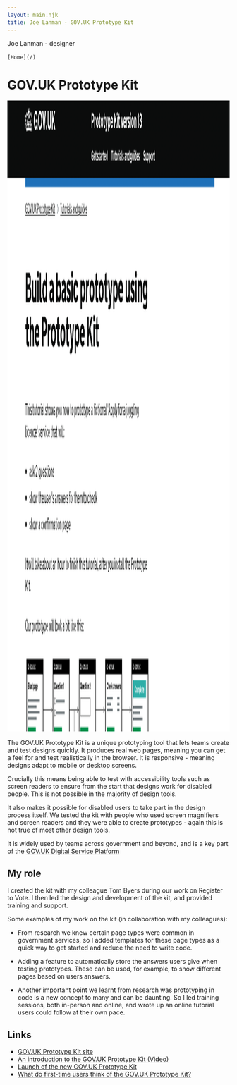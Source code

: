 ```yaml
---
layout: main.njk
title: Joe Lanman - GOV.UK Prototype Kit
---
```


Joe Lanman - designer

<div class="home-link">
  
    [Home](/)
  
</div>

# GOV.UK Prototype Kit

<img width="2256" height="1432" src="/assets/images/govuk-prototype-kit-tutorial.webp" alt="Screenshot. Build a basic prototype using the Prototype Kit. This tutorial shows you how to prototype a fictional 'Apply for a juggling licence' service that will: ask 2 questions, show the user's answers for them to check, show a confirmation page. It will take about an hour to finish this tutorial, after you install the Prototype Kit. Our prototype will look a bit like this: flow diagram of 5 pages">

The GOV.UK Prototype Kit is a unique prototyping tool that lets teams create and test designs quickly. It produces real web pages, meaning you can get a feel for and test realistically in the browser. It is responsive - meaning designs adapt to mobile or desktop screens.

Crucially this means being able to test with accessibility tools such as screen readers to ensure from the start that designs work for disabled people. This is not possible in the majority of design tools.

It also makes it possible for disabled users to take part in the design process itself. We tested the kit with people who used screen magnifiers and screen readers and they were able to create prototypes - again this is not true of most other design tools.

It is widely used by teams across government and beyond, and is a key part of the [GOV.UK Digital Service Platform](https://platforms.service.gov.uk)

## My role

I created the kit with my colleague Tom Byers during our work on Register to Vote. I then led the design and development of the kit, and provided training and support.

Some examples of my work on the kit (in collaboration with my colleagues):

 - From research we knew certain page types were common in government services, so I added templates for these page types as a quick way to get started and reduce the need to write code.

 - Adding a feature to automatically store the answers users give when testing prototypes. These can be used, for example, to show different pages based on users answers.

 - Another important point we learnt from research was prototyping in code is a new concept to many and can be daunting. So I led training sessions, both in-person and online, and wrote up an online tutorial users could follow at their own pace.


## Links

 - [GOV.UK Prototype Kit site](https://prototype-kit.service.gov.uk)
 - [An introduction to the GOV.UK Prototype Kit (Video)](https://www.youtube.com/watch?v=PuxojwJ2OEE)
 - [Launch of the new GOV.UK Prototype Kit](https://gds.blog.gov.uk/2023/02/14/launch-of-the-new-gov-uk-prototype-kit/)
 - [What do first-time users think of the GOV.UK Prototype Kit?](https://gds.blog.gov.uk/2023/07/18/what-do-first-time-users-think-of-the-gov-uk-prototype-kit/)
